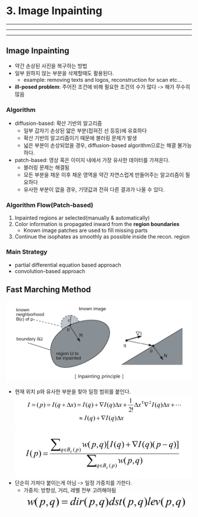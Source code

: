 # 3. Image Inpainting
---
---
---
## Image Inpainting
- 약간 손상된 사진을 복구하는 방법
- 일부 원하지 않는 부분을 삭제할때도 활용된다.
  - example: removing texts and logos, reconstruction for scan etc...
- **ill-posed problem**: 주어진 조건에 비해 필요한 조건의 수가 많다 -> 해가 무수히 많음

### Algorithm
- diffusion-based: 확산 기반의 알고리즘
  - 일부 갑자기 손상된 얇은 부분(접혀진 선 등등)에 유효하다
  - 확산 기반의 알고리즘이기 때문에 블러링 문제가 발생
  - 넓은 부분이 손상되었을 경우, diffusion-based algorithm으로는 해결 불가능하다.
- patch-based: 영상 혹은 이미지 내에서 가장 유사한  데이터를 가져온다. 
  - 블러링 문제는 해결됨
  - 모든 부분을 채운 이후 채운 영역을 약간 자연스럽게 만들어주는 알고리즘이 필요하다
  - 유사한 부분이 없을 경우, 기댓값과 전혀 다른 결과가 나올 수 있다.

### Algorithm Flow(Patch-based)
1. Inpainted regions ar selected(manually & automatically)
2. Color information is propagated inward from the **region boundaries**
   - Known image patches are used to fill missing parts
3. Continue the isophates as smoothly as possible inside the  recon. region

### Main Strategy
- partial differential equation based approach
- convolution-based approach

## Fast Marching Method
![fast marching](./img/fastmarching.png)
- 현재 위치 p와 유사한 부분을 찾아 일정 범위를 붙인다.
    ![equation](./img/fastmarching_equation.png)
    ![equation2](./img/fastmarching_equation_ver2.png)
- 단순히 가져다 붙이는게 아님 -> 일정 가중치를 가한다.
  - 가중치: 방향성, 거리, 레벨 전부 고려해야됨 
    ![weight](./img/fastmarching_weight.png)

    

